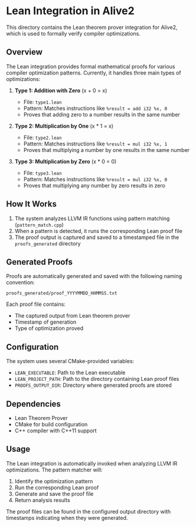 # Lean Integration in Alive2

This directory contains the Lean theorem prover integration for Alive2, which is used to formally verify compiler optimizations.

## Overview

The Lean integration provides formal mathematical proofs for various compiler optimization patterns. Currently, it handles three main types of optimizations:

1. **Type 1: Addition with Zero** (x + 0 = x)

   - File: `type1.lean`
   - Pattern: Matches instructions like `%result = add i32 %x, 0`
   - Proves that adding zero to a number results in the same number

2. **Type 2: Multiplication by One** (x \* 1 = x)

   - File: `type2.lean`
   - Pattern: Matches instructions like `%result = mul i32 %x, 1`
   - Proves that multiplying a number by one results in the same number

3. **Type 3: Multiplication by Zero** (x \* 0 = 0)
   - File: `type3.lean`
   - Pattern: Matches instructions like `%result = mul i32 %x, 0`
   - Proves that multiplying any number by zero results in zero

## How It Works

1. The system analyzes LLVM IR functions using pattern matching (`pattern_match.cpp`)
2. When a pattern is detected, it runs the corresponding Lean proof file
3. The proof output is captured and saved to a timestamped file in the `proofs_generated` directory

## Generated Proofs

Proofs are automatically generated and saved with the following naming convention:

```
proofs_generated/proof_YYYYMMDD_HHMMSS.txt
```

Each proof file contains:

- The captured output from Lean theorem prover
- Timestamp of generation
- Type of optimization proved

## Configuration

The system uses several CMake-provided variables:

- `LEAN_EXECUTABLE`: Path to the Lean executable
- `LEAN_PROJECT_PATH`: Path to the directory containing Lean proof files
- `PROOFS_OUTPUT_DIR`: Directory where generated proofs are stored

## Dependencies

- Lean Theorem Prover
- CMake for build configuration
- C++ compiler with C++11 support

## Usage

The Lean integration is automatically invoked when analyzing LLVM IR optimizations. The pattern matcher will:

1. Identify the optimization pattern
2. Run the corresponding Lean proof
3. Generate and save the proof file
4. Return analysis results

The proof files can be found in the configured output directory with timestamps indicating when they were generated.
